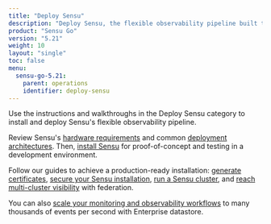 ```yaml
---
title: "Deploy Sensu"
description: "Deploy Sensu, the flexible observability pipeline built to reduce operator burden and meet the challenges of monitoring multi-cloud and ephemeral infrastructures. Install and deploy Sensu with our guided walkthroughs."
product: "Sensu Go"
version: "5.21"
weight: 10
layout: "single"
toc: false
menu:
  sensu-go-5.21:
    parent: operations
    identifier: deploy-sensu
---
```


Use the instructions and walkthroughs in the Deploy Sensu category to install and deploy Sensu's flexible observability pipeline.

Review Sensu's [hardware requirements][1] and common [deployment architectures][2].
Then, [install Sensu][3] for proof-of-concept and testing in a development environment.

Follow our guides to achieve a production-ready installation: [generate certificates][4], [secure your Sensu installation][5], [run a Sensu cluster][6], and [reach multi-cluster visibility][7] with federation.

You can also [scale your monitoring and observability workflows][8] to many thousands of events per second with Enterprise datastore.


[1]: hardware-requirements/
[2]: deployment-architecture/
[3]: install-sensu/
[4]: generate-certificates/
[5]: secure-sensu/
[6]: cluster-sensu/
[7]: use-federation/
[8]: scale-event-storage/

